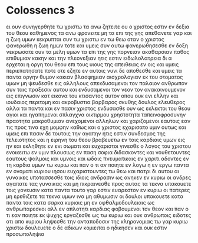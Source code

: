 # Colossencs 3
ει ουν συνηγερθητε τω χριστω τα ανω ζητειτε ου ο χριστος εστιν εν δεξια του θεου καθημενος
τα ανω φρονειτε μη τα επι της γης
απεθανετε γαρ και η ζωη υμων κεκρυπται συν τω χριστω εν τω θεω
οταν ο χριστος φανερωθη η ζωη ημων τοτε και υμεις συν αυτω φανερωθησεσθε εν δοξη
νεκρωσατε ουν τα μελη υμων τα επι της γης πορνειαν ακαθαρσιαν παθος επιθυμιαν κακην και την πλεονεξιαν ητις εστιν ειδωλολατρεια
δι α ερχεται η οργη του θεου επι τους υιους της απειθειας
εν οις και υμεις περιεπατησατε ποτε οτε εζητε εν αυτοις
νυνι δε αποθεσθε και υμεις τα παντα οργην θυμον κακιαν βλασφημιαν αισχρολογιαν εκ του στοματος υμων
μη ψευδεσθε εις αλληλους απεκδυσαμενοι τον παλαιον ανθρωπον συν ταις πραξεσιν αυτου
και ενδυσαμενοι τον νεον τον ανακαινουμενον εις επιγνωσιν κατ εικονα του κτισαντος αυτον
οπου ουκ ενι ελλην και ιουδαιος περιτομη και ακροβυστια βαρβαρος σκυθης δουλος ελευθερος αλλα τα παντα και εν πασιν χριστος
ενδυσασθε ουν ως εκλεκτοι του θεου αγιοι και ηγαπημενοι σπλαγχνα οικτιρμου χρηστοτητα ταπεινοφροσυνην πραοτητα μακροθυμιαν
ανεχομενοι αλληλων και χαριζομενοι εαυτοις εαν τις προς τινα εχη μομφην καθως και ο χριστος εχαρισατο υμιν ουτως και υμεις
επι πασιν δε τουτοις την αγαπην ητις εστιν συνδεσμος της τελειοτητος 
και η ειρηνη του θεου βραβευετω εν ταις καρδιαις υμων εις ην και εκληθητε εν ενι σωματι και ευχαριστοι γινεσθε
ο λογος του χριστου ενοικειτω εν υμιν πλουσιως εν παση σοφια διδασκοντες και νουθετουντες εαυτους ψαλμοις και υμνοις και ωδαις πνευματικαις εν χαριτι αδοντες εν τη καρδια υμων τω κυριω
και παν ο τι αν ποιητε εν λογω η εν εργω παντα εν ονοματι κυριου ιησου ευχαριστουντες τω θεω και πατρι δι αυτου
αι γυναικες υποτασσεσθε τοις ιδιοις ανδρασιν ως ανηκεν εν κυριω
οι ανδρες αγαπατε τας γυναικας και μη πικραινεσθε προς αυτας
τα τεκνα υπακουετε τοις γονευσιν κατα παντα τουτο γαρ εστιν ευαρεστον εν κυριω
οι πατερες μη ερεθιζετε τα τεκνα υμων ινα μη αθυμωσιν
οι δουλοι υπακουετε κατα παντα τοις κατα σαρκα κυριοις μη εν οφθαλμοδουλειαις ως ανθρωπαρεσκοι αλλ εν απλοτητι καρδιας φοβουμενοι τον θεον
και παν ο τι εαν ποιητε εκ ψυχης εργαζεσθε ως τω κυριω και ουκ ανθρωποις 
ειδοτες οτι απο κυριου ληψεσθε την ανταποδοσιν της κληρονομιας τω γαρ κυριω χριστω δουλευετε
ο δε αδικων κομιειται ο ηδικησεν και ουκ εστιν προσωποληψια
